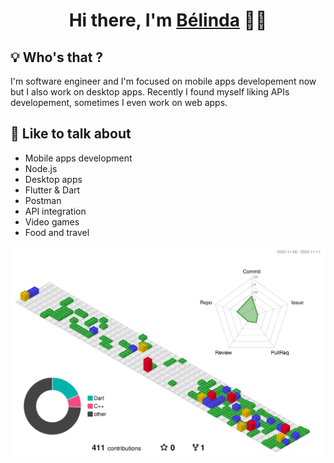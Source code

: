 <!-- ![](header.jpg) -->
<!--### Hi there 👋, I'm Bélinda Gloria E. A. Freitas, Bélinda for short.-->
  <h1 align="center">
    Hi there, I'm <a href="https://github.com/belinda-g-freitas">Bélinda</a> 👋🏻
  </h1>

## 💡 Who's that ?
I'm software engineer and I'm focused on mobile apps developement now but I also work on desktop apps. Recently I found myself liking APIs developement, sometimes I even work on web apps.

<!-- <div align="center">
  <a href="https://github.com/belinda-g-freitas">
    <img alt="GitHub Stats" src="https://github-readme-stats.vercel.app/api?username=belinda-g-freitas&custom_title=GitHub%20Stats&show_icons=true&theme=github_dark&count_private=true&include_all_commits=true&show=reviews,prs_merged,prs_merged_percentage"/> 
</div> -->

## 💬 Like to talk about
- Mobile apps development
- Node.js
- Desktop apps
- Flutter & Dart
- Postman
- API integration
- Video games
- Food and travel

![](./profile-3d-contrib/profile-gitblock.svg)

<!--## 🤡 Fun fact about me
I wanted to learn software engineering after high school because I loved and still love playing video games, so I hoped that I could make my own games (with my own crazy features); but at the end I figured out that developing video games would tire my eyes twice (developping and then playing), and I probably won't be so excited to play my own games since I would have gotten accustomed to them during the dev proccess. So, at the end I decided to be mobile dev because it is my sencond favorite topic.-->

<!-- <div align="center">
  <img alt="Top Langs" src="https://github-readme-stats.vercel.app/api/top-langs/?username=belinda-g-freitas&layout=donut" /> 
</div> -->

<!-- 
<p align="center">
  <a href="https://github.com/belinda-g-freitas'">
    <img src="https://img.shields.io/badge/github-belinda-g-freitas?logo=github&logoColor=white&style=flat-square" />
  </a>
  <a href="https://www.linkedin.com/in/belinda-g-freitas">
    <img src="https://img.shields.io/badge/linkedin-belinda-g-freitas?logo=linkedin&style=flat-square" />
  </a>
</p> -->
